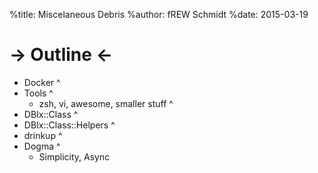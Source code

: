 %title: Miscelaneous Debris
%author: fREW Schmidt
%date: 2015-03-19

-> Outline <-
============

 * Docker
^
 * Tools
^
   * zsh, vi, awesome, smaller stuff
^
 * DBIx::Class
^
 * DBIx::Class::Helpers
^
 * drinkup
^
 * Dogma
^
   * Simplicity, Async
